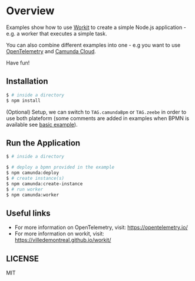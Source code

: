 # Overview

Examples show how to use [Workit](https://villedemontreal.github.io/workit/) to create a simple Node.js application - e.g. a worker that executes a simple task.

You can also combine different examples into one - e.g you want to use [OpenTelemetry](opentelemetry) and [Camunda Cloud](camunda-cloud).

Have fun!

## Installation

```sh
$ # inside a directory
$ npm install
```

(Optional) Setup, we can switch to `TAG.camundaBpm` or `TAG.zeebe` in order to use both plateform (some comments are added in examples when BPMN is available see [basic example](basic)). 


## Run the Application

```sh
$ # inside a directory

$ # deploy a bpmn provided in the example
$ npm camunda:deploy
$ # create instance(s)
$ npm camunda:create-instance
$ # run worker
$ npm camunda:worker
```

## Useful links
- For more information on OpenTelemetry, visit: <https://opentelemetry.io/>
- For more information on workit, visit: <https://villedemontreal.github.io/workit/>

## LICENSE

MIT
